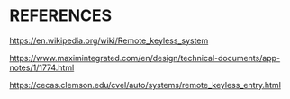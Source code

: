 # REFERENCES

https://en.wikipedia.org/wiki/Remote_keyless_system


https://www.maximintegrated.com/en/design/technical-documents/app-notes/1/1774.html

https://cecas.clemson.edu/cvel/auto/systems/remote_keyless_entry.html
